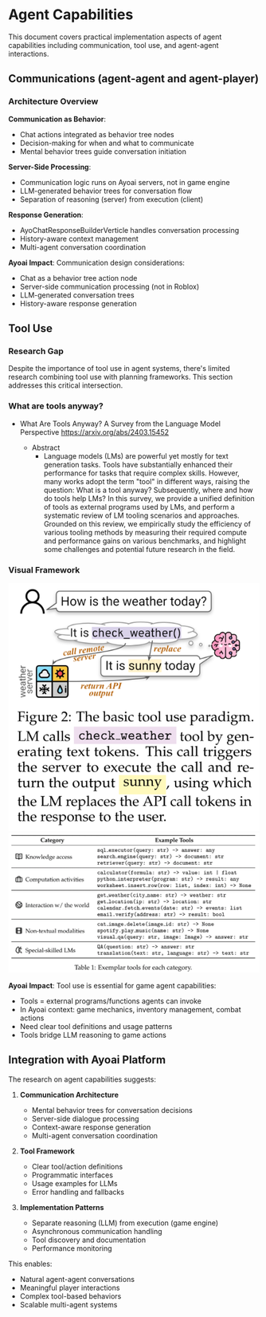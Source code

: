 # Agent Capabilities

This document covers practical implementation aspects of agent capabilities including communication, tool use, and agent-agent interactions.

## Communications (agent-agent and agent-player)

### Architecture Overview

**Communication as Behavior**:
- Chat actions integrated as behavior tree nodes
- Decision-making for when and what to communicate
- Mental behavior trees guide conversation initiation

**Server-Side Processing**:
- Communication logic runs on Ayoai servers, not in game engine
- LLM-generated behavior trees for conversation flow
- Separation of reasoning (server) from execution (client)

**Response Generation**:
- AyoChatResponseBuilderVerticle handles conversation processing
- History-aware context management
- Multi-agent conversation coordination

**Ayoai Impact**: Communication design considerations:
- Chat as a behavior tree action node
- Server-side communication processing (not in Roblox)
- LLM-generated conversation trees
- History-aware response generation

## Tool Use

### Research Gap

Despite the importance of tool use in agent systems, there's limited research combining tool use with planning frameworks. This section addresses this critical intersection.

### What are tools anyway?

- What Are Tools Anyway? A Survey from the Language Model Perspective <https://arxiv.org/abs/2403.15452>

  - Abstract
    - Language models (LMs) are powerful yet mostly for text generation tasks. Tools have substantially enhanced their performance for tasks that require complex skills. However, many works adopt the term "tool" in different ways, raising the question: What is a tool anyway? Subsequently, where and how do tools help LMs? In this survey, we provide a unified definition of tools as external programs used by LMs, and perform a systematic review of LM tooling scenarios and approaches. Grounded on this review, we empirically study the efficiency of various tooling methods by measuring their required compute and performance gains on various benchmarks, and highlight some challenges and potential future research in the field.

### Visual Framework

![Tool use framework diagram](../images/media/image67.png)
![Tool implementation example](../images/media/image68.png)

**Ayoai Impact**: Tool use is essential for game agent capabilities:
- Tools = external programs/functions agents can invoke
- In Ayoai context: game mechanics, inventory management, combat actions
- Need clear tool definitions and usage patterns
- Tools bridge LLM reasoning to game actions

## Integration with Ayoai Platform

The research on agent capabilities suggests:

1. **Communication Architecture**
   - Mental behavior trees for conversation decisions
   - Server-side dialogue processing
   - Context-aware response generation
   - Multi-agent conversation coordination

2. **Tool Framework**
   - Clear tool/action definitions
   - Programmatic interfaces
   - Usage examples for LLMs
   - Error handling and fallbacks

3. **Implementation Patterns**
   - Separate reasoning (LLM) from execution (game engine)
   - Asynchronous communication handling
   - Tool discovery and documentation
   - Performance monitoring

This enables:
- Natural agent-agent conversations
- Meaningful player interactions
- Complex tool-based behaviors
- Scalable multi-agent systems